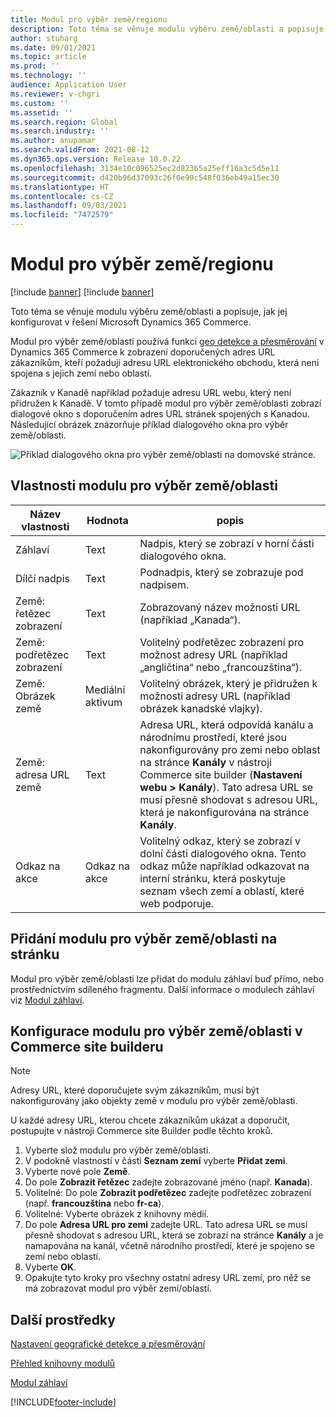 ```yaml
---
title: Modul pro výběr země/regionu
description: Toto téma se věnuje modulu výběru země/oblasti a popisuje, jak jej konfigurovat v řešení Microsoft Dynamics 365 Commerce.
author: stuharg
ms.date: 09/01/2021
ms.topic: article
ms.prod: ''
ms.technology: ''
audience: Application User
ms.reviewer: v-chgri
ms.custom: ''
ms.assetid: ''
ms.search.region: Global
ms.search.industry: ''
ms.author: anupamar
ms.search.validFrom: 2021-08-12
ms.dyn365.ops.version: Release 10.0.22
ms.openlocfilehash: 3134e10c096525ec2d82365a25eff16a3c5d5e11
ms.sourcegitcommit: d420b96d37093c26f0e99c548f036eb49a15ec30
ms.translationtype: HT
ms.contentlocale: cs-CZ
ms.lasthandoff: 09/03/2021
ms.locfileid: "7472579"
---
```

# <a name="countryregion-picker-module"></a>Modul pro výběr země/regionu

[!include [banner](includes/banner.md)]
[!include [banner](includes/preview-banner.md)]

Toto téma se věnuje modulu výběru země/oblasti a popisuje, jak jej konfigurovat v řešení Microsoft Dynamics 365 Commerce.

Modul pro výběr země/oblasti používá funkci [geo detekce a přesměrování](geo-detection-redirection.md) v Dynamics 365 Commerce k zobrazení doporučených adres URL zákazníkům, kteří požadují adresu URL elektronického obchodu, která není spojena s jejich zemí nebo oblastí.

Zákazník v Kanadě například požaduje adresu URL webu, který není přidružen k Kanadě. V tomto případě modul pro výběr země/oblasti zobrazí dialogové okno s doporučením adres URL stránek spojených s Kanadou. Následující obrázek znázorňuje příklad dialogového okna pro výběr země/oblasti.

![Příklad dialogového okna pro výběr země/oblasti na domovské stránce.](./media/Geo_country-region-module-insitu.png)

## <a name="countryregion-picker-module-properties"></a>Vlastnosti modulu pro výběr země/oblasti

| Název vlastnosti              | Hodnota       | popis |
| -------------------------- | ----------- | ----------- |
| Záhlaví                    | Text        | Nadpis, který se zobrazí v horní části dialogového okna. |
| Dílčí nadpis                 | Text        | Podnadpis, který se zobrazuje pod nadpisem. |
| Země: řetězec zobrazení    | Text        | Zobrazovaný název možnosti URL (například „Kanada“). |
| Země: podřetězec zobrazení | Text        | Volitelný podřetězec zobrazení pro možnost adresy URL (například „angličtina“ nebo „francouzština“). |
| Země: Obrázek země     | Mediální aktivum | Volitelný obrázek, který je přidružen k možnosti adresy URL (například obrázek kanadské vlajky). |
| Země: adresa URL země       | Text        | Adresa URL, která odpovídá kanálu a národnímu prostředí, které jsou nakonfigurovány pro zemi nebo oblast na stránce **Kanály** v nástroji Commerce site builder (**Nastavení webu \> Kanály**). Tato adresa URL se musí přesně shodovat s adresou URL, která je nakonfigurována na stránce **Kanály**. |
| Odkaz na akce                | Odkaz na akce | Volitelný odkaz, který se zobrazí v dolní části dialogového okna. Tento odkaz může například odkazovat na interní stránku, která poskytuje seznam všech zemí a oblastí, které web podporuje. |

## <a name="add-a-countryregion-picker-module-to-a-page"></a>Přidání modulu pro výběr země/oblasti na stránku

Modul pro výběr země/oblasti lze přidat do modulu záhlaví buď přímo, nebo prostřednictvím sdíleného fragmentu. Další informace o modulech záhlaví viz [Modul záhlaví](author-header-module.md).

## <a name="configure-the-countryregion-picker-module-in-commerce-site-builder"></a>Konfigurace modulu pro výběr země/oblasti v Commerce site builderu

> [!NOTE]
> Adresy URL, které doporučujete svým zákazníkům, musí být nakonfigurovány jako objekty země v modulu pro výběr země/oblasti.

U každé adresy URL, kterou chcete zákazníkům ukázat a doporučit, postupujte v nástroji Commerce site Builder podle těchto kroků.

1. Vyberte slož modulu pro výběr země/oblasti.
1. V podokně vlastností v části **Seznam zemí** vyberte **Přidat zemi**.
1. Vyberte nové pole **Země**.
1. Do pole **Zobrazit řetězec** zadejte zobrazované jméno (např. **Kanada**).
1. Volitelné: Do pole **Zobrazit podřetězec** zadejte podřetězec zobrazení (např. **francouzština** nebo **fr-ca**).
1. Volitelné: Vyberte obrázek z knihovny médií.
1. Do pole **Adresa URL pro zemi** zadejte URL. Tato adresa URL se musí přesně shodovat s adresou URL, která se zobrazí na stránce **Kanály** a je namapována na kanál, včetně národního prostředí, které je spojeno se zemí nebo oblastí.
1. Vyberte **OK**.
1. Opakujte tyto kroky pro všechny ostatní adresy URL zemí, pro něž se má zobrazovat modul pro výběr zemí/oblastí.

## <a name="additional-resources"></a>Další prostředky

[Nastavení geografické detekce a přesměrování](geo-detection-redirection.md)

[Přehled knihovny modulů](starter-kit-overview.md)

[Modul záhlaví](author-header-module.md)

[!INCLUDE[footer-include](../includes/footer-banner.md)]
